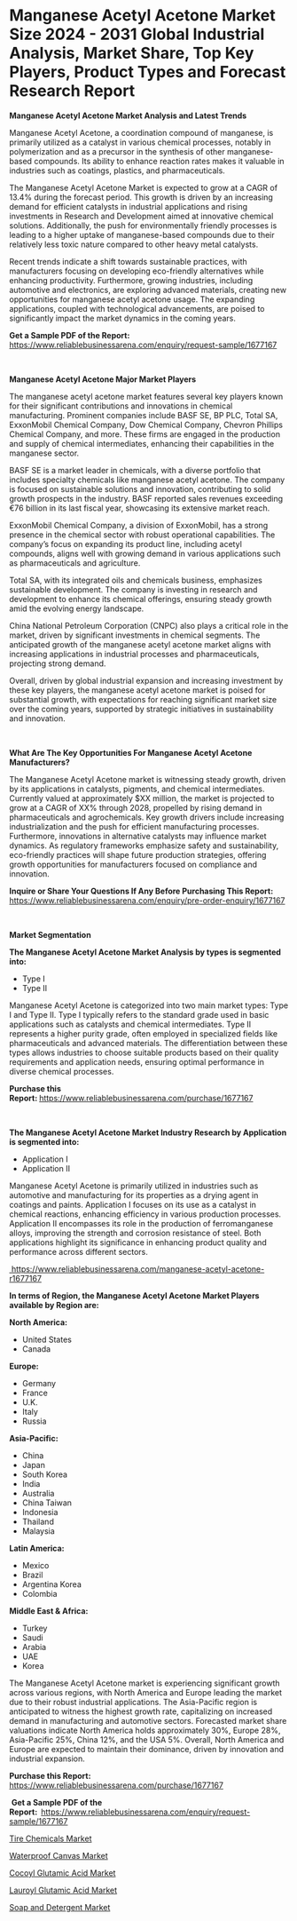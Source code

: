 <p><h1>Manganese Acetyl Acetone Market Size 2024 - 2031 Global Industrial Analysis, Market Share, Top Key Players, Product Types and Forecast Research Report</h1></p><p><strong>Manganese Acetyl Acetone Market Analysis and Latest Trends</strong></p>
<p><p>Manganese Acetyl Acetone, a coordination compound of manganese, is primarily utilized as a catalyst in various chemical processes, notably in polymerization and as a precursor in the synthesis of other manganese-based compounds. Its ability to enhance reaction rates makes it valuable in industries such as coatings, plastics, and pharmaceuticals.</p><p>The Manganese Acetyl Acetone Market is expected to grow at a CAGR of 13.4% during the forecast period. This growth is driven by an increasing demand for efficient catalysts in industrial applications and rising investments in Research and Development aimed at innovative chemical solutions. Additionally, the push for environmentally friendly processes is leading to a higher uptake of manganese-based compounds due to their relatively less toxic nature compared to other heavy metal catalysts.</p><p>Recent trends indicate a shift towards sustainable practices, with manufacturers focusing on developing eco-friendly alternatives while enhancing productivity. Furthermore, growing industries, including automotive and electronics, are exploring advanced materials, creating new opportunities for manganese acetyl acetone usage. The expanding applications, coupled with technological advancements, are poised to significantly impact the market dynamics in the coming years.</p></p>
<p><strong>Get a Sample PDF of the Report:&nbsp;</strong> <a href="https://www.reliablebusinessarena.com/enquiry/request-sample/1677167?utm_campaign=1841&utm_medium=2&utm_source=Github&utm_content=ia&utm_term=11122024&utm_id=manganese-acetyl-acetone">https://www.reliablebusinessarena.com/enquiry/request-sample/1677167</a></p>
<p>&nbsp;</p>
<p><strong>Manganese Acetyl Acetone Major Market Players</strong></p>
<p><p>The manganese acetyl acetone market features several key players known for their significant contributions and innovations in chemical manufacturing. Prominent companies include BASF SE, BP PLC, Total SA, ExxonMobil Chemical Company, Dow Chemical Company, Chevron Phillips Chemical Company, and more. These firms are engaged in the production and supply of chemical intermediates, enhancing their capabilities in the manganese sector.</p><p>BASF SE is a market leader in chemicals, with a diverse portfolio that includes specialty chemicals like manganese acetyl acetone. The company is focused on sustainable solutions and innovation, contributing to solid growth prospects in the industry. BASF reported sales revenues exceeding €76 billion in its last fiscal year, showcasing its extensive market reach.</p><p>ExxonMobil Chemical Company, a division of ExxonMobil, has a strong presence in the chemical sector with robust operational capabilities. The company’s focus on expanding its product line, including acetyl compounds, aligns well with growing demand in various applications such as pharmaceuticals and agriculture.</p><p>Total SA, with its integrated oils and chemicals business, emphasizes sustainable development. The company is investing in research and development to enhance its chemical offerings, ensuring steady growth amid the evolving energy landscape. </p><p>China National Petroleum Corporation (CNPC) also plays a critical role in the market, driven by significant investments in chemical segments. The anticipated growth of the manganese acetyl acetone market aligns with increasing applications in industrial processes and pharmaceuticals, projecting strong demand.</p><p>Overall, driven by global industrial expansion and increasing investment by these key players, the manganese acetyl acetone market is poised for substantial growth, with expectations for reaching significant market size over the coming years, supported by strategic initiatives in sustainability and innovation.</p></p>
<p>&nbsp;</p>
<p><strong>What Are The Key Opportunities For Manganese Acetyl Acetone Manufacturers?</strong></p>
<p><p>The Manganese Acetyl Acetone market is witnessing steady growth, driven by its applications in catalysts, pigments, and chemical intermediates. Currently valued at approximately $XX million, the market is projected to grow at a CAGR of XX% through 2028, propelled by rising demand in pharmaceuticals and agrochemicals. Key growth drivers include increasing industrialization and the push for efficient manufacturing processes. Furthermore, innovations in alternative catalysts may influence market dynamics. As regulatory frameworks emphasize safety and sustainability, eco-friendly practices will shape future production strategies, offering growth opportunities for manufacturers focused on compliance and innovation.</p></p>
<p><strong>Inquire or Share Your Questions If Any Before Purchasing This Report:</strong> <a href="https://www.reliablebusinessarena.com/enquiry/pre-order-enquiry/1677167?utm_campaign=1841&utm_medium=2&utm_source=Github&utm_content=ia&utm_term=11122024&utm_id=manganese-acetyl-acetone">https://www.reliablebusinessarena.com/enquiry/pre-order-enquiry/1677167</a></p>
<p>&nbsp;</p>
<p><strong>Market Segmentation</strong></p>
<p><strong>The Manganese Acetyl Acetone Market Analysis by types is segmented into:</strong></p>
<p><ul><li>Type I</li><li>Type II</li></ul></p>
<p><p>Manganese Acetyl Acetone is categorized into two main market types: Type I and Type II. Type I typically refers to the standard grade used in basic applications such as catalysts and chemical intermediates. Type II represents a higher purity grade, often employed in specialized fields like pharmaceuticals and advanced materials. The differentiation between these types allows industries to choose suitable products based on their quality requirements and application needs, ensuring optimal performance in diverse chemical processes.</p></p>
<p><strong>Purchase this Report:&nbsp;</strong><a href="https://www.reliablebusinessarena.com/purchase/1677167?utm_campaign=1841&utm_medium=2&utm_source=Github&utm_content=ia&utm_term=11122024&utm_id=manganese-acetyl-acetone">https://www.reliablebusinessarena.com/purchase/1677167</a></p>
<p>&nbsp;</p>
<p><strong>The Manganese Acetyl Acetone Market Industry Research by Application is segmented into:</strong></p>
<p><ul><li>Application I</li><li>Application II</li></ul></p>
<p><p>Manganese Acetyl Acetone is primarily utilized in industries such as automotive and manufacturing for its properties as a drying agent in coatings and paints. Application I focuses on its use as a catalyst in chemical reactions, enhancing efficiency in various production processes. Application II encompasses its role in the production of ferromanganese alloys, improving the strength and corrosion resistance of steel. Both applications highlight its significance in enhancing product quality and performance across different sectors.</p></p>
<p><a href="https://www.reliablebusinessarena.com/manganese-acetyl-acetone-r1677167?utm_campaign=1841&utm_medium=2&utm_source=Github&utm_content=ia&utm_term=11122024&utm_id=manganese-acetyl-acetone">&nbsp;https://www.reliablebusinessarena.com/manganese-acetyl-acetone-r1677167</a></p>
<p><strong>In terms of Region, the Manganese Acetyl Acetone Market Players available by Region are:</strong></p>
<p>
    <p> <strong> North America: </strong>
        <ul>
            <li>United States</li>
            <li>Canada</li>
        </ul>
        </p> 
    <p> <strong> Europe: </strong>
        <ul>
            <li>Germany</li>
            <li>France</li>
            <li>U.K.</li>
            <li>Italy</li>
            <li>Russia</li>
        </ul>
        </p> 
    <p> <strong> Asia-Pacific: </strong>
        <ul>
            <li>China</li>
            <li>Japan</li>
            <li>South Korea</li>
            <li>India</li>
            <li>Australia</li>
            <li>China Taiwan</li>
            <li>Indonesia</li>
            <li>Thailand</li>
            <li>Malaysia</li>
        </ul>
        </p> 
    <p> <strong> Latin America: </strong>
        <ul>
            <li>Mexico</li>
            <li>Brazil</li>
            <li>Argentina Korea</li>
            <li>Colombia</li>
        </ul>
        </p> 
    <p> <strong> Middle East & Africa: </strong>
        <ul>
            <li>Turkey</li>
            <li>Saudi</li>
            <li>Arabia</li>
            <li>UAE</li>
            <li>Korea</li>
        </ul>
    </p>
    </p>
<p><p>The Manganese Acetyl Acetone market is experiencing significant growth across various regions, with North America and Europe leading the market due to their robust industrial applications. The Asia-Pacific region is anticipated to witness the highest growth rate, capitalizing on increased demand in manufacturing and automotive sectors. Forecasted market share valuations indicate North America holds approximately 30%, Europe 28%, Asia-Pacific 25%, China 12%, and the USA 5%. Overall, North America and Europe are expected to maintain their dominance, driven by innovation and industrial expansion.</p></p>
<p><strong>Purchase this Report: </strong><a href="https://www.reliablebusinessarena.com/purchase/1677167?utm_campaign=1841&utm_medium=2&utm_source=Github&utm_content=ia&utm_term=11122024&utm_id=manganese-acetyl-acetone">https://www.reliablebusinessarena.com/purchase/1677167</a></p>
<p>&nbsp;<strong>Get a Sample PDF of the Report:&nbsp;&nbsp;</strong><a href="https://www.reliablebusinessarena.com/enquiry/request-sample/1677167?utm_campaign=1841&utm_medium=2&utm_source=Github&utm_content=ia&utm_term=11122024&utm_id=manganese-acetyl-acetone">https://www.reliablebusinessarena.com/enquiry/request-sample/1677167</a></p>
<p><strong></strong></p>
<p><p><a href="https://www.linkedin.com/pulse/tir-collectra-vgaue?utm_campaign=1841&utm_medium=2&utm_source=Github&utm_content=ia&utm_term=11122024&utm_id=manganese-acetyl-acetone">Tire Chemicals Market</a></p><p><a href="https://www.linkedin.com/pulse/growth-insights-waterproof-canvas-market-whats-fueling-97-aeune?utm_campaign=1841&utm_medium=2&utm_source=Github&utm_content=ia&utm_term=11122024&utm_id=manganese-acetyl-acetone">Waterproof Canvas Market</a></p><p><a href="https://www.linkedin.com/pulse/c-hannibex-sqmmf?utm_campaign=1841&utm_medium=2&utm_source=Github&utm_content=ia&utm_term=11122024&utm_id=manganese-acetyl-acetone">Cocoyl Glutamic Acid Market</a></p><p><a href="https://www.linkedin.com/pulse/lauroyl-glutamic-acid-market-analysis-structure-size-growing-cpsze?utm_campaign=1841&utm_medium=2&utm_source=Github&utm_content=ia&utm_term=11122024&utm_id=manganese-acetyl-acetone">Lauroyl Glutamic Acid Market</a></p><p><a href="https://www.linkedin.com/pulse/exploring-growth-opportunities-soap-detergent-market-expected-svfre?utm_campaign=1841&utm_medium=2&utm_source=Github&utm_content=ia&utm_term=11122024&utm_id=manganese-acetyl-acetone">Soap and Detergent Market</a></p></p>